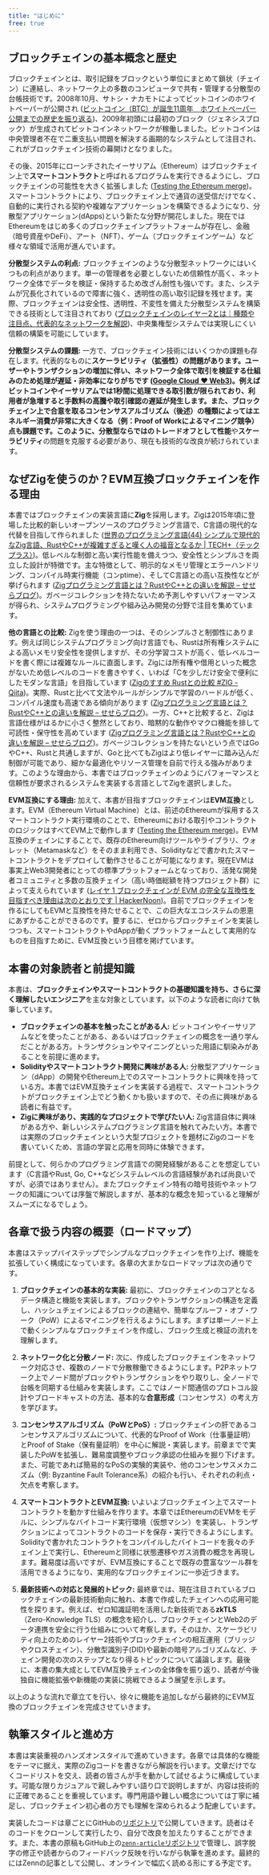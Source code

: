 ```yaml
---
title: "はじめに"
free: true
---
```


## ブロックチェインの基本概念と歴史

ブロックチェインとは、取引記録をブロックという単位にまとめて鎖状（チェイン）に連結し、ネットワーク上の多数のコンピュータで共有・管理する分散型の台帳技術です。2008年10月、サトシ・ナカモトによってビットコインのホワイトペーパーが公開され ([ビットコイン（BTC）が誕生11周年　ホワイトペーパー公開までの歴史を振り返る](https://coinpost.jp/?p=115638#:~:text=%E3%83%93%E3%83%83%E3%83%88%E3%82%B3%E3%82%A4%E3%83%B3%E3%81%AF31%E6%97%A5%E3%80%81%E3%83%9B%E3%83%AF%E3%82%A4%E3%83%88%E3%83%9A%E3%83%BC%E3%83%91%E3%83%BC%E3%81%AE%E5%85%AC%E9%96%8B%E6%97%A5%E3%81%8B%E3%82%8911%E5%91%A8%E5%B9%B4%E3%82%92%E8%BF%8E%E3%81%88%E3%81%9F%E3%80%82%E3%83%9B%E3%83%AF%E3%82%A4%E3%83%88%E3%83%9A%E3%83%BC%E3%83%91%E3%83%BC%E3%81%AF2008%E5%B9%B410%E6%9C%8831%E6%97%A5%E3%80%81%E3%82%B5%E3%83%88%E3%82%B7%E3%83%BB%E3%83%8A%E3%82%AB%E3%83%A2%E3%83%88%E3%81%AB%E3%82%88%E3%82%8A%E5%85%AC%E9%96%8B%E3%81%95%E3%82%8C%E3%81%9F%E3%80%82%E4%BB%AE%E6%83%B3%E9%80%9A%E8%B2%A8%E5%8F%96%E5%BC%95%E6%89%80%E3%83%90%20%E3%82%A4%E3%83%8A%E3%83%B3%E3%82%B9%E3%82%92%E3%81%AF%E3%81%98%E3%82%81%E3%80%81%E5%A4%9A%E3%81%8F%E3%81%AE%E4%BA%BA%E3%80%85%E3%81%8C%E3%80%81%E3%81%93%E3%81%AE%E5%81%89%E6%A5%AD%E3%82%92%E7%A5%9D%E7%A6%8F%E3%81%97%E3%81%A6%E3%81%84%E3%82%8B%E3%80%82))、2009年初頭には最初のブロック（ジェネシスブロック）が生成されてビットコインネットワークが稼働しました。ビットコインは中央管理者不在で二重支払い問題を解決する画期的なシステムとして注目され、これがブロックチェイン技術の幕開けとなりました。

その後、2015年にローンチされたイーサリアム（Ethereum）はブロックチェイン上で**スマートコントラクト**と呼ばれるプログラムを実行できるようにし、ブロックチェインの可能性を大きく拡張しました ([Testing the Ethereum merge](https://antithesis.com/case_studies/ethereum_merge/#:~:text=Ethereum%20is%20a%20decentralized%20blockchain,crypto%20projects%20across%20the%20globe))。スマートコントラクトにより、ブロックチェイン上で通貨の送受信だけでなく、自動的に実行される契約や複雑なアプリケーションを構築できるようになり、分散型アプリケーション(dApps)という新たな分野が開花しました。現在ではEthereumをはじめ多くのブロックチェインプラットフォームが存在し、金融（暗号資産やDeFi）、アート（NFT）、ゲーム（ブロックチェインゲーム）など様々な領域で活用が進んでいます。

**分散型システムの利点:** ブロックチェインのような分散型ネットワークにはいくつもの利点があります。単一の管理者を必要としないため信頼性が高く、ネットワーク全体でデータを検証・保持するため改ざん耐性も強いです。また、システムが冗長化されているので障害に強く、透明性の高い取引記録を残せます。実際、ブロックチェインは安全性、透明性、不変性を備えた分散型システムを構築できる技術として注目されており ([ブロックチェインのレイヤー2とは｜種類や注目点、代表的なネットワークを解説](https://coinpost.jp/?p=450171#:~:text=%E3%83%96%E3%83%AD%E3%83%83%E3%82%AF%E3%83%81%E3%82%A7%E3%83%BC%E3%83%B3%E3%81%AF%E5%AE%89%E5%85%A8%E6%80%A7%E3%80%81%E9%80%8F%E6%98%8E%E6%80%A7%E3%80%81%E4%B8%8D%E5%A4%89%E6%80%A7%E3%82%92%E5%82%99%E3%81%88%E3%81%9F%E5%88%86%E6%95%A3%E5%9E%8B%E3%82%B7%E3%82%B9%E3%83%86%E3%83%A0%E3%82%92%E6%A7%8B%E7%AF%89%E3%81%A7%E3%81%8D%E3%82%8B%E5%88%A9%E7%82%B9%E3%81%8C%E3%81%82%E3%82%8A%E3%80%81%E3%81%9D%E3%81%AE%E6%99%AE%E5%8F%8A%E3%81%8C%E9%80%B2%E3%82%93%E3%81%A7%E3%81%84%E3%82%8B%E3%80%82))、中央集権型システムでは実現しにくい信頼の構築を可能にしています。

**分散型システムの課題:** 一方で、ブロックチェイン技術にはいくつかの課題も存在します。代表的なものに**スケーラビリティ（拡張性）**の問題があります。ユーザーやトランザクションの増加に伴い、ネットワーク全体で取引を検証する仕組みのため処理が遅延・非効率になりがちです ([Google Cloud ❤ Web3](https://zenn.dev/google_cloud_jp/articles/0795db18a936ba#:~:text=%E3%82%B9%E3%82%B1%E3%83%BC%E3%83%A9%E3%83%93%E3%83%AA%E3%83%86%E3%82%A3%3A%20%E3%83%96%E3%83%AD%E3%83%83%E3%82%AF%E3%83%81%E3%82%A7%E3%83%BC%E3%83%B3%E3%83%8D%E3%83%83%E3%83%88%E3%83%AF%E3%83%BC%E3%82%AF%E3%81%AF%E3%80%81%E7%89%B9%E3%81%AB%E3%83%A6%E3%83%BC%E3%82%B6%E3%83%BC%E6%95%B0%E3%81%A8%E3%83%88%E3%83%A9%E3%83%B3%E3%82%B6%E3%82%AF%E3%82%B7%E3%83%A7%E3%83%B3%E6%95%B0%E3%81%8C%E5%A2%97%E3%81%88%E3%82%8B%E3%81%AB%E3%81%A4%E3%82%8C%E3%81%A6%E3%80%81%E9%81%85%E3%81%8F%E3%81%A6%E9%9D%9E%E5%8A%B9%E7%8E%87%E3%81%AB%E3%81%AA%E3%82%8B%E5%8F%AF%E8%83%BD%E6%80%A7%E3%81%8C%E3%81%82%E3%82%8A%E3%81%BE%E3%81%99%E3%80%82%E3%81%93%E3%82%8C%E3%81%AF%E3%80%81%E3%81%99%E3%81%B9%E3%81%A6%E3%81%AE%E3%83%88%E3%83%A9%20%E3%83%B3%E3%82%B6%E3%82%AF%E3%82%B7%E3%83%A7%E3%83%B3%E3%81%8C%E3%83%8D%E3%83%83%E3%83%88%E3%83%AF%E3%83%BC%E3%82%AF%E4%B8%8A%E3%81%AE%E3%81%99%E3%81%B9%E3%81%A6%E3%81%AE%E3%83%8E%E3%83%BC%E3%83%89%E3%81%AB%E3%82%88%E3%81%A3%E3%81%A6%E6%A4%9C%E8%A8%BC%E3%81%95%E3%82%8C%E3%82%8B%E5%BF%85%E8%A6%81%E3%81%8C%E3%81%82%E3%82%8B%E3%81%9F%E3%82%81%E3%81%A7%E3%81%82%E3%82%8A%E3%80%81%E3%81%93%E3%82%8C%E3%81%AF%E9%9D%9E%E5%B8%B8%E3%81%AB%E6%99%82%E9%96%93%E3%81%8C%E3%81%8B%E3%81%8B%E3%82%8B%E3%83%97%E3%83%AD%E3%82%BB%E3%82%B9%E3%81%A8%E3%81%AA%E3%82%8B%E5%8F%AF%E8%83%BD%E6%80%A7%E3%81%8C%E3%81%82%E3%82%8A%E3%81%BE%E3%81%99%E3%80%82))。例えばビットコインやイーサリアムでは1秒間に処理できる取引数が限られており、利用者が急増すると手数料の高騰や取引確認の遅延が発生します。また、ブロックチェイン上で合意を取るコンセンサスアルゴリズム（後述）の種類によってはエネルギー消費が非常に大きくなる（例：Proof of Workによるマイニング競争）点も課題です。このように、分散型ならではのトレードオフとして**性能**や**スケーラビリティ**の問題を克服する必要があり、現在も技術的な改良が続けられています。

## なぜZigを使うのか？EVM互換ブロックチェインを作る理由

本書ではブロックチェインの実装言語に**Zig**を採用します。Zigは2015年頃に登場した比較的新しいオープンソースのプログラミング言語で、C言語の現代的な代替を目指して作られました ([世界のプログラミング言語(44) シンプルで現代的なZig言語、RustやC++が複雑すぎると嘆く人の福音となるか | TECH+（テックプラス）](https://news.mynavi.jp/techplus/article/programinglanguageoftheworld-44/#:~:text=Zig%E3%81%AF2015%E5%B9%B4%E3%81%AB%E7%99%BB%E5%A0%B4%E3%81%97%E3%81%9F%E6%96%B0%E3%81%97%E3%81%84%E3%82%AA%E3%83%BC%E3%83%97%E3%83%B3%E3%82%BD%E3%83%BC%E3%82%B9%E3%81%AE%E3%83%97%E3%83%AD%E3%82%B0%E3%83%A9%E3%83%9F%E3%83%B3%E3%82%B0%E8%A8%80%E8%AA%9E%E3%81%A7%E3%81%99%E3%80%82Go%E8%A8%80%E8%AA%9E%E3%82%84Rust%E8%A8%80%E8%AA%9E%E3%81%AE%E3%82%88%E3%81%86%E3%81%AB%E3%80%81C%E8%A8%80%E8%AA%9E%E3%81%AE%E7%BD%AE%E3%81%8D%E6%8F%9B%E3%81%88%E3%82%92%E7%9B%AE%E6%A8%99%E3%81%AB%E3%81%97%E3%81%9F%E3%82%B3%E3%83%B3%E3%83%91%E3%82%A4%E3%83%A9%E8%A8%80%E8%AA%9E%E3%81%A7%E3%81%99%E3%80%82%E3%81%9D%E3%81%AE%E6%9C%80%20%E5%A4%A7%E3%81%AE%E7%89%B9%E5%BE%B4%E3%81%AF%E3%82%B7%E3%83%B3%E3%83%97%E3%83%AB%E3%81%A7%E3%81%82%E3%82%8B%E3%81%93%E3%81%A8%E3%81%A7%E3%81%99%E3%80%82%E7%A2%BA%E3%81%8B%E3%81%AB%E3%80%81%E3%83%9E%E3%82%AF%E3%83%AD%E3%82%82%E3%83%97%E3%83%AA%E3%83%97%E3%83%AD%E3%82%BB%E3%83%83%E3%82%B5%E3%82%82%E3%81%82%E3%82%8A%E3%81%BE%E3%81%9B%E3%82%93%E3%81%8C%E3%80%81%E7%8F%BE%E4%BB%A3%E7%9A%84%E3%81%AA%E8%A8%80%E8%AA%9E%E3%81%AB%E4%BB%95%E4%B8%8A%E3%81%8C%E3%81%A3%E3%81%A6%E3%81%84%E3%81%BE%E3%81%99%E3%80%82%E6%9C%80%E8%BF%91%E8%A9%B1%E9%A1%8C%E3%81%AB%E3%81%AA%E3%82%8B%E3%81%93%E3%81%A8%E3%81%8C%E5%A2%97%E3%81%88%E3%81%A6%E3%81%8D%E3%81%9F%E3%81%AE%E3%81%A7%E8%A9%A6%E3%81%97%E3%81%A6%E3%81%BF%E3%81%BE%E3%81%97%E3%82%87%20%E3%81%86%E3%80%82))。低レベルな制御と高い実行性能を備えつつ、安全性とシンプルさを両立した設計が特徴です。主な特徴として、明示的なメモリ管理とエラーハンドリング、コンパイル時実行機能（コンptime）、そしてC言語との高い互換性などが挙げられます ([Zigプログラミング言語とは？RustやC++との違いを解説 – せせらブログ](https://sesera231.com/archives/7703#:~:text=,C%E8%A8%80%E8%AA%9E%E3%81%A8%E3%81%AE%E7%9B%B8%E4%BA%92%E9%81%8B%E7%94%A8%E6%80%A7%E3%81%8C%E9%AB%98%E3%81%84))。ガベージコレクションを持たないため予測しやすいパフォーマンスが得られ、システムプログラミングや組み込み開発の分野で注目を集めています。

**他の言語との比較:** Zigを使う理由の一つは、そのシンプルさと制御性にあります。例えば同じシステムプログラミング向け言語でも、Rustは所有権システムによる高いメモリ安全性を提供しますが、その分学習コストが高く、低レベルコードを書く際には複雑なルールに直面します。Zigには所有権や借用といった概念がないため低レベルのコードを書きやすく、いわば「Cを少しだけ安全で便利にしたモダンな言語」を目指しています ([Zigのすすめ Rustとの比較 #ZIG - Qiita](https://qiita.com/lechatthecat/items/d448727b817b7b03b535#:~:text=%E4%B8%80%E6%96%B9%E3%81%A7%E3%80%81%E3%80%8CC%E3%81%AE%E3%82%88%E3%81%86%E3%81%AB%E3%82%B7%E3%83%B3%E3%83%97%E3%83%AB%E3%81%A0%E3%81%91%E3%81%A9%E3%80%81%E3%82%82%E3%81%86%E5%B0%91%E3%81%97%E4%BE%BF%E5%88%A9%E3%81%AA%E6%A9%9F%E8%83%BD%E3%82%84%E5%8E%B3%E6%A0%BC%E3%81%AA%E5%9E%8B%E3%83%81%E3%82%A7%E3%83%83%E3%82%AF%E3%81%8C%E6%AC%B2%E3%81%97%E3%81%84%E3%80%8D%E3%81%A8%E3%81%84%E3%81%A3%E3%81%9F%E3%83%8B%E3%83%BC%E3%82%BA%E3%81%AB%E5%AF%BE%E3%81%97%E3%81%A6%E3%81%AF%E3%80%81Zig%E3%81%AE%E3%82%88%E3%81%86%E3%81%AA%E3%82%A2%E3%83%97%E3%83%AD%E3%83%BC%E3%83%81%E3%81%AF%E9%9D%9E%E5%B8%B8%E3%81%AB%E9%AD%85%E5%8A%9B%E7%9A%84%E3%81%AB%E8%A6%8B%E3%81%88%E3%81%BE%E3%81%99%E3%80%82Z%20ig%E3%81%AF%E6%89%80%E6%9C%89%E6%A8%A9%E3%82%84%E5%80%9F%E7%94%A8%E3%81%AA%E3%81%A9%E3%81%AE%E6%A6%82%E5%BF%B5%E3%81%8C%E3%81%AA%E3%81%84%E3%81%9F%E3%82%81%E3%80%81%E4%BD%8E%E3%83%AC%E3%83%99%E3%83%AB%E3%81%AB%E8%B8%8F%E3%81%BF%E8%BE%BC%E3%82%93%E3%81%A0%E3%82%B3%E3%83%BC%E3%83%89%E3%82%92%E6%9B%B8%E3%81%8F%E9%9A%9B%E3%81%AE%E7%85%A9%E3%82%8F%E3%81%97%E3%81%95%E3%81%8C%E3%81%82%E3%82%8A%E3%81%BE%E3%81%9B%E3%82%93%E3%80%82%E8%A8%80%E3%81%84%E6%8F%9B%E3%81%88%E3%82%8B%E3%81%A8%E3%80%81%E2%80%9CC%E3%82%92%E3%81%A1%E3%82%87%E3%81%A3%E3%81%A8%E3%81%A0%E3%81%91%E5%AE%89%E5%85%A8%E3%83%BB%E4%BE%BF%E5%88%A9%E3%81%AB%E3%81%97%E3%81%9F%E3%83%A2%E3%83%80%E3%83%B3%E3%81%AA%E8%A8%80%E8%AA%9E))。実際、Rustと比べて文法やルールがシンプルで学習のハードルが低く、コンパイル速度も高速である傾向があります ([Zigプログラミング言語とは？RustやC++との違いを解説 – せせらブログ](https://sesera231.com/archives/7703#:~:text=,%E3%82%B3%E3%83%B3%E3%83%91%E3%82%A4%E3%83%AB%E9%80%9F%E5%BA%A6%E3%81%AFZig%E3%81%AE%E6%96%B9%E3%81%8C%E9%80%9F%E3%81%84%E5%82%BE%E5%90%91))。一方、C++と比較すると、Zigは言語仕様がはるかに小さく整然としており、暗黙的な動作やマクロ機能を排して可読性・保守性を高めています ([Zigプログラミング言語とは？RustやC++との違いを解説 – せせらブログ](https://sesera231.com/archives/7703#:~:text=,%E3%82%AC%E3%83%99%E3%83%BC%E3%82%B8%E3%82%B3%E3%83%AC%E3%82%AF%E3%82%B7%E3%83%A7%E3%83%B3%E3%81%8C%E3%81%AA%E3%81%84%E7%82%B9%E3%81%AF%E5%85%B1%E9%80%9A))。ガベージコレクションを持たないという点ではGoやC++、Rustと共通しますが、Goと比べてもZigはより低レイヤーに踏み込んだ制御が可能であり、細かな最適化やリソース管理を自前で行える強みがあります。このような理由から、本書ではブロックチェインのようにパフォーマンスと信頼性が要求されるシステムを実装する言語としてZigを選択しました。

**EVM互換にする理由:** 加えて、本書が目指すブロックチェインは**EVM互換**とします。EVM（Ethereum Virtual Machine）とは、前述のEthereumが採用するスマートコントラクト実行環境のことで、Ethereumにおける取引やコントラクトのロジックはすべてEVM上で動作します ([Testing the Ethereum merge](https://antithesis.com/case_studies/ethereum_merge/#:~:text=Ethereum%20is%20a%20decentralized%20blockchain,crypto%20projects%20across%20the%20globe))。EVM互換のチェインにすることで、既存のEthereum向けツールやライブラリ、ウォレット（Metamaskなど）をそのまま利用でき、Solidityなどで書かれたスマートコントラクトをデプロイして動作させることが可能になります。現在EVMは事実上Web3開発者にとっての標準プラットフォームとなっており、活発な開発者コミュニティと多数の互換チェイン（高い時価総額を持つプロジェクト群）によって支えられています ([レイヤ 1 ブロックチェインが EVM の完全な互換性を目指すべき理由は次のとおりです | HackerNoon](https://hackernoon.com/lang/ja/%E3%83%AC%E3%82%A4%E3%83%A4-1-%E3%83%96%E3%83%AD%E3%83%83%E3%82%AF%E3%83%81%E3%82%A7%E3%83%BC%E3%83%B3%E3%81%8C%E5%AE%8C%E5%85%A8%E3%81%AA-evm-%E4%BA%92%E6%8F%9B%E6%80%A7%E3%82%92%E7%9B%AE%E6%8C%87%E3%81%99%E3%81%B9%E3%81%8D%E7%90%86%E7%94%B1%E3%81%AF%E3%81%93%E3%81%93%E3%81%AB%E3%81%82%E3%82%8A%E3%81%BE%E3%81%99#:~:text=%E6%B4%BB%E7%99%BA%E3%81%AA%E9%96%8B%E7%99%BA%E8%80%85%E3%82%B3%E3%83%9F%E3%83%A5%E3%83%8B%E3%83%86%E3%82%A3%E3%81%A8%E4%BA%92%E6%8F%9B%E6%80%A7%E3%81%AE%E3%81%82%E3%82%8B%E6%99%82%E4%BE%A1%E7%B7%8F%E9%A1%8D%E3%81%AE%E9%AB%98%E3%81%84%E3%83%96%E3%83%AD%E3%83%83%E3%82%AF%E3%83%81%E3%82%A7%E3%83%BC%E3%83%B3%E3%81%8C%E5%A4%9A%E6%95%B0%E3%81%82%E3%82%8B%20EVM%20%E3%81%AF%E3%80%81Web3%20%E9%96%8B%E7%99%BA%E8%80%85%E3%81%AB%E3%81%A8%E3%81%A3%E3%81%A6%E3%81%AE%E4%BA%8B%E5%AE%9F%E4%B8%8A%E3%81%AE%E6%A8%99%E6%BA%96%E3%81%A7%E3%81%99%E3%80%82%E6%A5%AD%E7%95%8C%E3%81%8C%E5%9B%9E%E5%BE%A9%E3%81%AE%E6%BA%96%E5%82%99%E3%82%92%E3%81%97%E3%81%A6%E3%81%84%20%E3%82%8B%E3%81%9F%E3%82%81%E3%80%81%E4%BB%96%E3%81%AE%E3%83%95%E3%83%AC%E3%83%BC%E3%83%A0%E3%83%AF%E3%83%BC%E3%82%AF%E4%B8%8A%E3%81%AB%E6%A7%8B%E7%AF%89%E3%81%95%E3%82%8C%E3%81%9F%E3%83%96%E3%83%AD%E3%83%83%E3%82%AF%E3%83%81%E3%82%A7%E3%83%BC%E3%83%B3%E3%81%AF%E3%80%81%E3%83%96%E3%83%AD%E3%83%83%E3%82%AF%E3%83%81%E3%82%A7%E3%83%BC%E3%83%B3%E3%81%B8%E3%81%AE%E3%82%B5%E3%83%9D%E3%83%BC%E3%83%88%E3%81%AE%E8%BF%BD%E5%8A%A0%E3%82%92%E5%84%AA%E5%85%88%E3%81%99%E3%82%8B%E5%BF%85%E8%A6%81%E3%81%8C%E3%81%82%E3%82%8A%E3%81%BE%E3%81%99%E3%80%82))。自前でブロックチェインを作るにしてもEVMと互換性を持たせることで、この巨大なエコシステムの恩恵にあずかることができるのです。要するに、ゼロからブロックチェインを実装しつつも、スマートコントラクトやdAppが動くプラットフォームとして実用的なものを目指すために、EVM互換という目標を掲げています。

## 本書の対象読者と前提知識

本書は、**ブロックチェインやスマートコントラクトの基礎知識を持ち、さらに深く理解したいエンジニア**を主な対象としています。以下のような読者に向けて執筆しています。

- **ブロックチェインの基本を触ったことがある人:** ビットコインやイーサリアムなどを使ったことがある、あるいはブロックチェインの概念を一通り学んだことがある方。トランザクションやマイニングといった用語に馴染みがあることを前提に進めます。
- **Solidityやスマートコントラクト開発に興味がある人:** 分散型アプリケーション（dApp）の開発やEthereum上でのスマートコントラクトに興味を持っている方。本書ではEVM互換チェインを実装する過程で、スマートコントラクトがブロックチェイン上でどう動くかも扱いますので、その点に興味がある読者に有益です。
- **Zigに興味があり、実践的なプロジェクトで学びたい人:** Zig言語自体に興味がある方や、新しいシステムプログラミング言語を触れてみたい方。本書では実際のブロックチェインという大型プロジェクトを題材にZigのコードを書いていくため、言語の学習と応用を同時に体験できます。

前提として、何らかのプログラミング言語での開発経験があることを想定しています（C言語やRust, Go, C++などシステムレベルの言語経験があれば尚良いですが、必須ではありません）。またブロックチェイン特有の暗号技術やネットワークの知識については序盤で解説しますが、基本的な概念を知っていると理解がスムーズになるでしょう。

## 各章で扱う内容の概要（ロードマップ）

本書はステップバイステップでシンプルなブロックチェインを作り上げ、機能を拡張していく構成になっています。各章の大まかなロードマップは次の通りです。

1. **ブロックチェインの基本的な実装:** 最初に、ブロックチェインのコアとなるデータ構造と機能を実装します。ブロックやトランザクションの構造を定義し、ハッシュチェインによるブロックの連結や、簡単なプルーフ・オブ・ワーク（PoW）によるマイニングを行えるようにします。まずは単一ノード上で動くシンプルなブロックチェインを作成し、ブロック生成と検証の流れを理解します。

2. **ネットワーク化と分散ノード:** 次に、作成したブロックチェインをネットワーク対応させ、複数のノードで分散稼働できるようにします。P2Pネットワーク上でノード間がブロックやトランザクションをやり取りし、全ノードで台帳を同期する仕組みを実装します。ここではノード間通信のプロトコル設計やブロードキャストの方法、基本的な**合意形成**（コンセンサス）の考え方を学びます。

3. **コンセンサスアルゴリズム（PoWとPoS）:** ブロックチェインの肝であるコンセンサスアルゴリズムについて、代表的なProof of Work（仕事量証明）とProof of Stake（保有量証明）を中心に解説・実装します。前章までで実装したPoWを拡張し、難易度調整やブロック承認の仕組みを掘り下げます。また、可能であれば簡易的なPoSの実験的実装や、他のコンセンサスメカニズム（例: Byzantine Fault Tolerance系）の紹介も行い、それぞれの利点・欠点を考察します。

4. **スマートコントラクトとEVM互換:** いよいよブロックチェイン上でスマートコントラクトを動かす仕組みを作ります。本章ではEthereumのEVMをモデルに、シンプルなバイトコード実行環境（仮想マシン）を実装し、トランザクションによってコントラクトのコードを保存・実行できるようにします。Solidityで書かれたコントラクトをコンパイルしたバイトコードを我々のチェイン上で実行し、Ethereumと同様に状態遷移やガス消費の概念を再現します。難易度は高いですが、EVM互換にすることで既存の豊富なツール群を活用できるようになり、実用的なブロックチェインに一歩近づきます。

5. **最新技術への対応と発展的トピック:** 最終章では、現在注目されているブロックチェインの最新技術動向に触れ、本書で作成したチェインへの応用可能性を探ります。例えば、ゼロ知識証明を活用した新技術である**zkTLS**（Zero-Knowledge TLS）の概念を紹介し、ブロックチェインとWeb2のデータ連携を安全に行う仕組みについて考察します。そのほか、スケーラビリティ向上のためのレイヤー2技術やブロックチェインの相互運用（ブリッジやクロスチェイン）、分散型識別子(DID)や最新の暗号アルゴリズムなど、チェイン開発の次のステップとなり得るトピックについて議論します。最後に、本書の集大成としてEVM互換チェインの全体像を振り返り、読者が今後独自に機能拡張や新機能の実装に挑戦できるよう展望を示します。

以上のような流れで章立てを行い、徐々に機能を追加しながら最終的にEVM互換のブロックチェインを完成させていきます。

## 執筆スタイルと進め方

本書は実装重視のハンズオンスタイルで進めていきます。各章では具体的な機能をテーマに据え、実際のZigコードを書きながら解説を行います。文章だけでなくコードリストを交え、読者の皆さんが手を動かして試せるように構成しています。可能な限りカジュアルで親しみやすい語り口で説明しますが、内容は技術的に正確であることを重視しています。専門用語や難しい概念については丁寧に補足し、ブロックチェイン初心者の方でも理解を深められるよう配慮しています。

実装したコードは章ごとにGitHubの[リポジトリ](https://github.com/susumutomita/BlockChain)で公開していきます。読者はそのコードをクローンして実行したり、自分で改良を加えたりすることができます。また、本書の原稿もGitHub上の[`zenn-article`リポジトリ](https://github.com/susumutomita/zenn-article)で管理し、誤字脱字の修正や読者からのフィードバック反映を行いながら執筆を進めます。最終的にはZennの記事として公開し、オンラインで幅広く読める形にする予定です。
